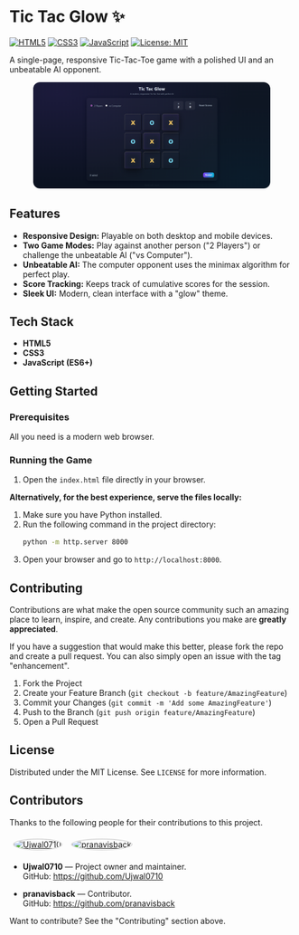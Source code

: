 # Tic Tac Glow ✨

[![HTML5](https://img.shields.io/badge/html5-%23E34F26.svg?style=for-the-badge&logo=html5&logoColor=white)](https://en.wikipedia.org/wiki/HTML5)
[![CSS3](https://img.shields.io/badge/css3-%231572B6.svg?style=for-the-badge&logo=css3&logoColor=white)](https://en.wikipedia.org/wiki/CSS)
[![JavaScript](https://img.shields.io/badge/javascript-%23323330.svg?style=for-the-badge&logo=javascript&logoColor=%23F7DF1E)](https://en.wikipedia.org/wiki/JavaScript)
[![License: MIT](https://img.shields.io/badge/License-MIT-yellow.svg?style=for-the-badge)](https://opensource.org/licenses/MIT)

A single-page, responsive Tic-Tac-Toe game with a polished UI and an unbeatable AI opponent.

<p align="center">
  <img src="https://github.com/Ujwal0710/Tik_Tac_Glow_Game/blob/main/Screenshot%202025-09-10%20155016.png?raw=true" alt="Game Screenshot" width="420" style="border-radius:12px;">
</p>

## Features

-   **Responsive Design:** Playable on both desktop and mobile devices.
-   **Two Game Modes:** Play against another person ("2 Players") or challenge the unbeatable AI ("vs Computer").
-   **Unbeatable AI:** The computer opponent uses the minimax algorithm for perfect play.
-   **Score Tracking:** Keeps track of cumulative scores for the session.
-   **Sleek UI:** Modern, clean interface with a "glow" theme.

## Tech Stack

-   **HTML5**
-   **CSS3**
-   **JavaScript (ES6+)**

## Getting Started

### Prerequisites

All you need is a modern web browser.

### Running the Game

1.  Open the `index.html` file directly in your browser.

**Alternatively, for the best experience, serve the files locally:**

1.  Make sure you have Python installed.
2.  Run the following command in the project directory:
    ```bash
    python -m http.server 8000
    ```
3.  Open your browser and go to `http://localhost:8000`.

## Contributing

Contributions are what make the open source community such an amazing place to learn, inspire, and create. Any contributions you make are **greatly appreciated**.

If you have a suggestion that would make this better, please fork the repo and create a pull request. You can also simply open an issue with the tag "enhancement".

1. Fork the Project
2. Create your Feature Branch (`git checkout -b feature/AmazingFeature`)
3. Commit your Changes (`git commit -m 'Add some AmazingFeature'`)
4. Push to the Branch (`git push origin feature/AmazingFeature`)
5. Open a Pull Request

## License

Distributed under the MIT License. See `LICENSE` for more information.

## Contributors

Thanks to the following people for their contributions to this project.

<p align="left">
  <a href="https://github.com/Ujwal0710"><img src="https://github.com/Ujwal0710.png?size=96" alt="Ujwal0710" style="border-radius:50%; width:72px; height:72px; margin:6px; border:2px solid #ddd"></a>
  <a href="https://github.com/pranavisback"><img src="https://github.com/pranavisback.png?size=96" alt="pranavisback" style="border-radius:50%; width:72px; height:72px; margin:6px; border:2px solid #ddd"></a>
</p>

- **Ujwal0710** — Project owner and maintainer.  
  GitHub: https://github.com/Ujwal0710

- **pranavisback** — Contributor.  
  GitHub: https://github.com/pranavisback

Want to contribute? See the "Contributing" section above.
